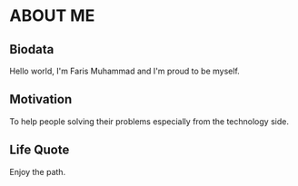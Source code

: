 # ABOUT ME

## Biodata

Hello world, I'm Faris Muhammad and I'm proud to be myself.

## Motivation

To help people solving their problems especially from the technology side. 

## Life Quote

Enjoy the path. 